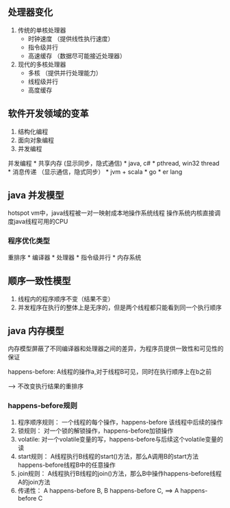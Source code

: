 
## 处理器变化

1. 传统的单核处理器
    * 时钟速度 （提供线性执行速度）
    * 指令级并行
    * 高速缓存 （数据尽可能接近处理器）
2. 现代的多核处理器
    * 多核 （提供并行处理能力）
    * 线程级并行
    * 高度缓存 

## 软件开发领域的变革
1. 结构化编程
2. 面向对象编程
3. 并发编程

并发编程
    * 共享内存 (显示同步，隐式通信)
        * java, c#
        * pthread, win32 thread
    * 消息传递 （显示通信，隐式同步）
        * jvm + scala
        * go
        * er lang


## java 并发模型
hotspot vm中，java线程被一对一映射成本地操作系统线程
操作系统内核直接调度java线程可用的CPU

### 程序优化类型
重排序
    * 编译器
    * 处理器
        * 指令级并行
        * 内存系统

## 顺序一致性模型
1. 线程内的程序顺序不变（结果不变）
2. 并发程序在执行的整体上是无序的，但是两个线程都只能看到同一个执行顺序

## java 内存模型
内存模型屏蔽了不同编译器和处理器之间的差异，为程序员提供一致性和可见性的保证

happens-before: A线程的操作a,对于线程B可见，同时在执行顺序上在b之前

--> 不改变执行结果的重排序

### happens-before规则
1. 程序顺序规则：
一个线程的每个操作，happens-before 该线程中后续的操作
2. 锁规则：
对一个锁的解锁操作，happens-before加锁操作
3. volatile:
对一个volatile变量的写，happens-before与后续这个volatile变量的读
4. start规则：
A线程执行B线程的start()方法，那么A调用B的start方法happens-before线程B中的任意操作
5. join规则：
A线程执行B线程的join()方法，那么B中操作happens-before线程A的join方法
6. 传递性：
A happens-before B, B happens-before C, ==> A happens-before C

